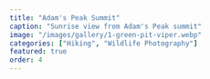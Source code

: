 ```yaml
---
title: "Adam's Peak Summit"
caption: "Sunrise view from Adam's Peak summit"
image: "/images/gallery/1-green-pit-viper.webp"
categories: ["Hiking", "Wildlife Photography"]
featured: true
order: 4
---
```


